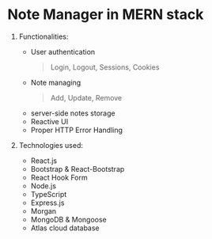 # Note Manager in MERN stack

1. Functionalities:
   - User authentication
      > Login, Logout, Sessions, Cookies
   - Note managing 
      > Add, Update, Remove
   - server-side notes storage
   - Reactive UI
   - Proper HTTP Error Handling

2. Technologies used:
   - React.js
   - Bootstrap & React-Bootstrap
   - React Hook Form
   - Node.js
   - TypeScript
   - Express.js
   - Morgan
   - MongoDB & Mongoose
   - Atlas cloud database
